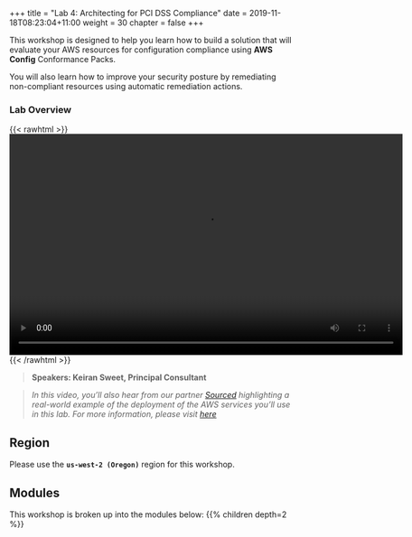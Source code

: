 +++
title = "Lab 4: Architecting for PCI DSS Compliance"
date = 2019-11-18T08:23:04+11:00
weight = 30
chapter = false
+++

This workshop is designed to help you learn how to build a solution that will evaluate your AWS resources for configuration compliance using **AWS Config** Conformance Packs. 

You will also learn how to improve your security posture by remediating non-compliant resources using automatic remediation actions.

### Lab Overview

{{< rawhtml >}}
<video width="696" height="392" controls>
  <source src="https://apj-security-workshop.s3-ap-southeast-2.amazonaws.com/q4/lab4-intro-sourced.mp4" type="video/mp4">
  Your browser doesn't support video.
</video>
{{< /rawhtml >}}

>  **Speakers: Keiran Sweet, Principal Consultant** 

>  *In this video, you’ll also hear from our partner [Sourced](https://www.sourcedgroup.com/)  highlighting a real-world example of the deployment of the AWS services you’ll use in this lab. For more information, please visit [here](https://www.sourcedgroup.com/)*

## Region
Please use the **`us-west-2 (Oregon)`** region for this workshop.

## Modules

This workshop is broken up into the modules below: 
{{% children depth=2 %}}